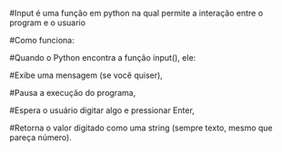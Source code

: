 #Input é uma função em python na qual permite a interação entre o program e o usuario

#Como funciona:

#Quando o Python encontra a função input(), ele:

#Exibe uma mensagem (se você quiser),

#Pausa a execução do programa,

#Espera o usuário digitar algo e pressionar Enter,

#Retorna o valor digitado como uma string (sempre texto, mesmo que pareça número).
